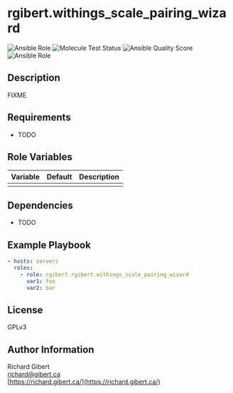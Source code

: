 # rgibert.withings_scale_pairing_wizard

![Ansible Role](https://img.shields.io/ansible/role/ANSIBLE_GALAXY_ID?style=flat-square)
![Molecule Test Status](https://img.shields.io/travis/rgibert/ansible-role-rgibert.withings_scale_pairing_wizard?label=molecule&style=flat-square)
![Ansible Quality Score](https://img.shields.io/ansible/quality/ANSIBLE_GALAXY_ID?style=flat-square)
![Ansible Role](https://img.shields.io/ansible/role/d/ANSIBLE_GALAXY_ID?label=downloads&style=flat-square)

## Description

FIXME

## Requirements

- TODO

## Role Variables

| Variable | Default | Description |
|----------|---------|-------------|
| | | |

## Dependencies

- TODO

## Example Playbook

```yaml
- hosts: servers
  roles:
    - role: rgibert.rgibert.withings_scale_pairing_wizard
      var1: foo
      var2: bar
```

## License

GPLv3

## Author Information

Richard Gibert  
[richard@gibert.ca](mailto:richard@gibert.ca)  
[https://richard.gibert.ca/](https://richard.gibert.ca/)
